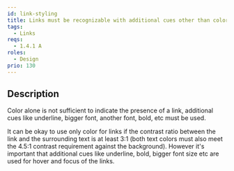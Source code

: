 ```yaml
---
id: link-styling
title: Links must be recognizable with additional cues other than color
tags:
  - Links
reqs:
  - 1.4.1 A
roles:
  - Design
prio: 130
---
```


## Description

Color alone is not sufficient to indicate the presence of a link, additional cues like underline, bigger font, another font, bold, etc must be used.

It can be okay to use only color for links if the contrast ratio between the link and the surrounding text is at least 3:1 (both text colors must also meet the 4.5:1 contrast requirement against the background). However it's important that additional cues like underline, bold, bigger font size etc are used for hover and focus of the links.
